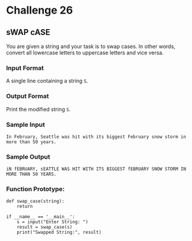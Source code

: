 # Challenge 26
## sWAP cASE

You are given a string and your task is to swap cases. In other words, convert
all lowercase letters to uppercase letters and vice versa.

### Input Format

A single line containing a string `S`.

### Output Format

Print the modified string `S`.

### Sample Input
    In February, Seattle was hit with its biggest February snow storm in more than 50 years.

### Sample Output
    iN fEBRUARY, sEATTLE WAS HIT WITH ITS BIGGEST fEBRUARY SNOW STORM IN MORE THAN 50 YEARS.

### Function Prototype:
    def swap_case(string):
        return

    if __name__ == '__main__':
        s = input("Enter String: ")
        result = swap_case(s)
        print("Swapped String:", result)
